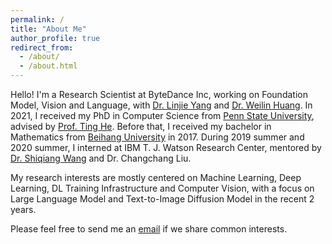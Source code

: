 ```yaml
---
permalink: /
title: "About Me"
author_profile: true
redirect_from: 
  - /about/
  - /about.html
---
```


Hello! I'm a Research Scientist at ByteDance Inc, working on Foundation Model, Vision and Language, with [Dr. Linjie Yang](https://sites.google.com/site/linjieyang89/) and [Dr. Weilin Huang](https://www.whuang.org/). In 2021, I received my PhD in Computer Science from [Penn State University](https://www.eecs.psu.edu/departments/EECS-Departments-Computer-Science-Engineering3.aspx), advised by [Prof. Ting He](https://nsrg.cse.psu.edu/members/ting-he/). Before that, I received my bachelor in Mathematics from [Beihang University](https://www.buaa.edu.cn/) in 2017. During 2019 summer and 2020 summer, I interned at IBM T. J. Watson Research Center, mentored by [Dr. Shiqiang Wang](https://shiqiang.wang/) and Dr. Changchang Liu. 

My research interests are mostly centered on Machine Learning, Deep Learning, DL Training Infrastructure and Computer Vision, with a focus on Large Language Model and Text-to-Image Diffusion Model in the recent 2 years. 

Please feel free to send me an [email](mailto:hll.cs1995@gmail.com) if we share common interests. 